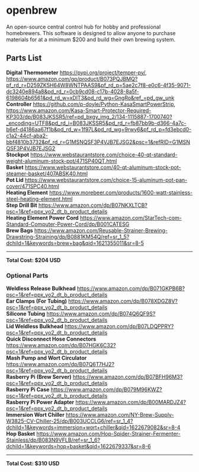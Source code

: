 # openbrew
An open-source central control hub for hobby and professional homebrewers. This software is designed to allow anyone to purchase materials for at a minimum $200 and build their own brewing system.
## Parts List
**Digital Thermometer** https://pypi.org/project/temper-py/, https://www.amazon.com/gp/product/B073PQJBMQ?pf_rd_r=D259ZK5H64W8WNTPAAS9&pf_rd_p=5ae2c7f8-e0c6-4f35-9071-dc3240e894a8&pd_rd_r=0cb9cd08-c17b-4028-8a5f-6198604b6561&pd_rd_w=xDlT3&pd_rd_wg=GngRo&ref_=pd_gw_unk<br>
**Controller** https://github.com/p-doyle/Python-KasaSmartPowerStrip, https://www.amazon.com/Kasa-Smart-Protector-Required-KP303/dp/B083JKSSR5/ref=pd_bxgy_img_2/134-1115887-1700740?_encoding=UTF8&pd_rd_i=B083JKSSR5&pd_rd_r=fb87bb9b-d366-4a7c-b6ef-d4186aa67f1b&pd_rd_w=1f97L&pd_rd_wg=9rwy6&pf_rd_p=fd3ebcd0-c1a2-44cf-aba2-bbf4810b3732&pf_rd_r=G1MSNQSF3P4VJB7EJSG2&psc=1&refRID=G1MSNQSF3P4VJB7EJSG2<br>
**Stockpot** https://www.webstaurantstore.com/choice-40-qt-standard-weight-aluminum-stock-pot/471SP40QT.html<br>
**Basket** https://www.webstaurantstore.com/40-qt-aluminum-stock-pot-steamer-basket/407ABSK40.html<br>
**Pot Lid** https://www.webstaurantstore.com/choice-15-aluminum-pot-pan-cover/471SPC40.html<br>
**Heating Element** https://www.morebeer.com/products/1600-watt-stainless-steel-heating-element.html<br>
**Step Drill Bit** https://www.amazon.com/dp/B07NKXLTCB?psc=1&ref=ppx_yo2_dt_b_product_details<br>
**Heating Element Power Cord** https://www.amazon.com/StarTech-com-Standard-Computer-Power-Cord/dp/B001CATESG<br>
**Brew Bags** https://www.amazon.com/Reusable-Strainer-Brewing-Drawstring-Straining/dp/B0881KM54Q/ref=sr_1_5?dchild=1&keywords=brew+bag&qid=1621355011&sr=8-5<br>

---

**Total Cost: $204 USD**

### Optional Parts
**Weldless Release Bulkhead** https://www.amazon.com/dp/B071GKPB6B?psc=1&ref=ppx_yo2_dt_b_product_details<br>
**Ear Clamps (For Tubing)** https://www.amazon.com/dp/B078XDGZ8V?psc=1&ref=ppx_yo2_dt_b_product_details<br>
**Silicone Tubing** https://www.amazon.com/dp/B074Q6QF9S?psc=1&ref=ppx_yo2_dt_b_product_details<br>
**Lid Weldless Bulkhead** https://www.amazon.com/dp/B07LDQPPRY?psc=1&ref=ppx_yo2_dt_b_product_details<br>
**Quick Disconnect Hose Connectors** https://www.amazon.com/dp/B07HGK6C32?psc=1&ref=ppx_yo2_dt_b_product_details<br>
**Mash Pump and Wort Circulator** https://www.amazon.com/dp/B07Q6T7HJ2?psc=1&ref=ppx_yo2_dt_b_product_details<br>
**Rasberry Pi (Brew Server)** https://www.amazon.com/dp/B07BFH96M3?psc=1&ref=ppx_yo2_dt_b_product_details<br>
**Rasberry Pi Case** https://www.amazon.com/dp/B079M96KWZ?psc=1&ref=ppx_yo2_dt_b_product_details<br>
**Rasberry Pi Power Adapter** https://www.amazon.com/dp/B00MARDJZ4?psc=1&ref=ppx_yo2_dt_b_product_details<br>
**Immersion Wort Chiller** https://www.amazon.com/NY-Brew-Supply-W3825-CV-Chiller-25/dp/B003UCCLG6/ref=sr_1_4?dchild=1&keywords=immersion+wort+chiller&qid=1622679082&sr=8-4<br>
**Hop Basket** https://www.amazon.com/Hop-Spider-Strainer-Fermenter-Stainless/dp/B083N9VFLB/ref=sr_1_6?dchild=1&keywords=hop+basket&qid=1622679337&sr=8-6<br>

---

**Total Cost: $310 USD**
